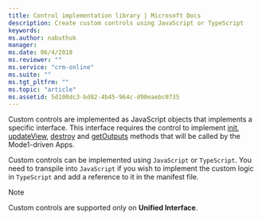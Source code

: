 ```yaml
---
title: Control implementation library | Microsoft Docs
description: Create custom controls using JavaScript or TypeScript
keywords:
ms.author: nabuthuk
manager: 
ms.date: 06/4/2018
ms.reviewer: ""
ms.service: "crm-online"
ms.suite: ""
ms.tgt_pltfrm: ""
ms.topic: "article"
ms.assetid: 5d100dc3-bd82-4b45-964c-d90eaebc0735
---
```



Custom controls are implemented as JavaScript objects that implements a specific interface. This interface requires the control to implement [init](reference/control/init.md), [updateView](reference/control/updateview.md), [destroy](reference/control/destroy.md) and [getOutputs](reference/control/getoutputs.md) methods that will be called by the Mode1-driven Apps. 

Custom controls can be implemented using `JavaScript` or `TypeScript`. You need to transpile into `JavaScript` if you wish to implement the custom logic in `TypeScript` and add a reference to it in the manifest file.

> [!NOTE]
> Custom controls are supported only on **Unified Interface**. 
